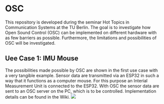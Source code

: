 # OSC
This repository is developed during the seminar Hot Topics in Communication Systems at the TU Berlin. The goal is to investigate how Open Sound Control (OSC) can be implemented on different hardware with as few barriers as possible. Furthermore, the limitations and possibilities of OSC will be investigated. 

## Uee Case 1: IMU Mouse
The possibilities made possible by OSC are shown in the first use case with a very tangible example. Sensor data are transmitted via an ESP32 in such a way that it functions as a computer mouse. For this purpose an Interial Measurement Unit is connected to the ESP32. With OSC the sensor data are sent to an OSC server on the PC, which is to be controlled. Implementation details can be found in the Wiki.
![](assets/imu_mouse.gif)
